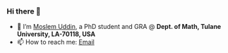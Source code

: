 ### Hi there 👋
 

- 🔭 I’m [Moslem Uddin](https://muddin21.github.io/), a PhD student and GRA @ **Dept. of Math, Tulane University, LA-70118, USA**
- 📫 How to reach me: [Email](mailto:muddin.tu@gmail.com)
 
